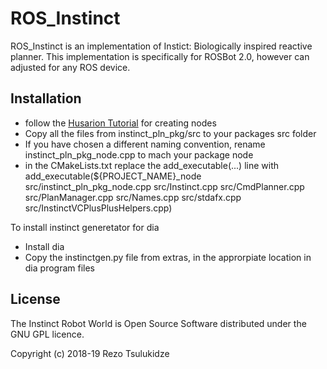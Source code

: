 # ROS_Instinct 

 ROS_Instinct is an implementation of Instict: Biologically inspired reactive planner. This implementation is specifically for ROSBot 2.0, however can adjusted for any ROS device.

## Installation 

* follow the [Husarion Tutorial](https://husarion.com/tutorials/ros-tutorials/2-creating-nodes/) for creating nodes
* Copy all the files from instinct_pln_pkg/src to your packages src folder
* If you have chosen a different naming convention, rename instinct_pln_pkg_node.cpp to mach your package node 
* in the CMakeLists.txt replace the add_executable(...) line with 
add_executable(${PROJECT_NAME}_node src/instinct_pln_pkg_node.cpp src/Instinct.cpp src/CmdPlanner.cpp src/PlanManager.cpp src/Names.cpp src/stdafx.cpp src/InstinctVCPlusPlusHelpers.cpp)

To install instinct generetator for dia

* Install dia 
* Copy the instinctgen.py file from extras, in the approrpiate location in dia program files


## License
The Instinct Robot World is Open Source Software distributed under the GNU GPL licence.

Copyright (c) 2018-19 Rezo Tsulukidze
